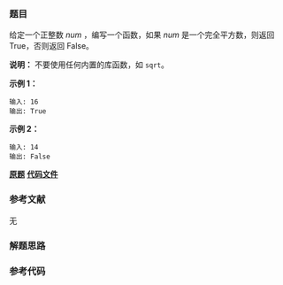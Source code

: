 ### 题目
给定一个正整数 _num_ ，编写一个函数，如果 _num_ 是一个完全平方数，则返回 True，否则返回 False。

**说明：** 不要使用任何内置的库函数，如  `sqrt`。

**示例 1：**

    
    
    输入: 16
    输出: True

**示例 2：**

    
    
    输入: 14
    输出: False
    

 **[原题](https://leetcode-cn.com/problems/valid-perfect-square/)**    **[代码文件]()**


### 参考文献
无

### 解题思路




### 参考代码

```go


```




